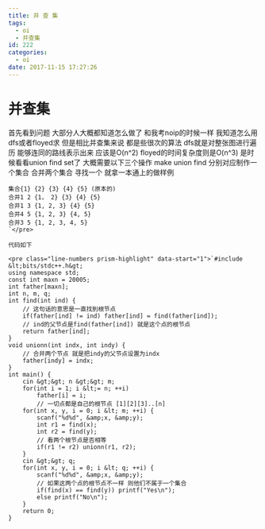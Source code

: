 ```yaml
---
title: 并 查 集
tags:
  - oi
  - 并查集
id: 222
categories:
  - oi
date: 2017-11-15 17:27:26
---
```


# 并查集

首先看到问题 大部分人大概都知道怎么做了 和我考noip的时候一样 我知道怎么用dfs或者floyed求 但是相比并查集来说 都是些很次的算法
dfs就是对整张图进行遍历 能够连同的路线表示出来 应该是O(n^2) floyed的时间复杂度则是O(n^3)
是时候看看union find set了
大概需要以下三个操作
make union find
分别对应制作一个集合 合并两个集合 寻找一个
就拿一本通上的做样例

    集合{1} {2} {3} {4} {5} (原本的)
    合并1 2 {1， 2} {3} {4} {5}
    合并1 3 {1, 2, 3} {4} {5}
    合并4 5 {1, 2, 3} {4, 5}
    合并3 5 {1, 2, 3, 4, 5}
    `</pre>

    代码如下

    <pre class="line-numbers prism-highlight" data-start="1">`#include &lt;bits/stdc++.h&gt;
    using namespace std;
    const int maxn = 20005;
    int father[maxn];
    int n, m, q;
    int find(int ind) {
        // 这句话的意思是一直找到根节点
        if(father[ind] != ind) father[ind] = find(father[ind]); 
        // ind的父节点是find(father[ind]) 就是这个点的根节点 
        return father[ind];
    }
    void unionn(int indx, int indy) {
        // 合并两个节点 就是把indy的父节点设置为indx
        father[indy] = indx;
    }
    int main() {
        cin &gt;&gt; n &gt;&gt; m;
        for(int i = 1; i &lt;= n; ++i) 
            father[i] = i;
            // 一切点都是自己的根节点 [1][2][3]..[n]
        for(int x, y, i = 0; i &lt; m; ++i) {
            scanf("%d%d", &amp;x, &amp;y);
            int r1 = find(x);
            int r2 = find(y);
            // 看两个根节点是否相等 
            if(r1 != r2) unionn(r1, r2);
        }
        cin &gt;&gt; q;
        for(int x, y, i = 0; i &lt; q; ++i) {
            scanf("%d%d", &amp;x, &amp;y);
            // 如果这两个点的根节点不一样 则他们不属于一个集合
            if(find(x) == find(y)) printf("Yes\n");
            else printf("No\n");
        }
        return 0;
    }
    